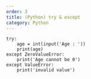 ```yaml
---         
order: 3         
title: (Python) try & except   
category: Python         
---         
```

         
```       
try:   
    age = int(input('Age : '))   
    print(age)   
except ZeroValueError:   
    print('Age cannot be 0')   
except ValueError:   
    print('invalid value')   
```      
      
